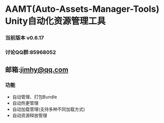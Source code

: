 # AAMT(Auto-Assets-Manager-Tools) Unity自动化资源管理工具

### 当前版本 v0.6.17

### 讨论QQ群:85968052
## 邮箱:jimhy@qq.com

### 功能

- 自动管理、打包Bundle
- 自动热更管理
- 自动加载管理(支持多种不同加载方式)
- 自动资源释放管理